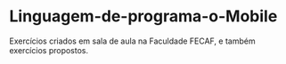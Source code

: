 # Linguagem-de-programa-o-Mobile
Exercícios criados em sala de aula na Faculdade FECAF, e também exercícios propostos.
